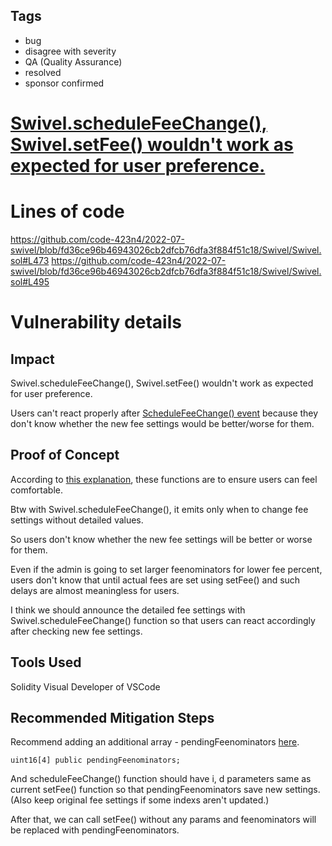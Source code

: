 ## Tags

- bug
- disagree with severity
- QA (Quality Assurance)
- resolved
- sponsor confirmed

# [Swivel.scheduleFeeChange(), Swivel.setFee() wouldn't work as expected for user preference.](https://github.com/code-423n4/2022-07-swivel-findings/issues/118) 

# Lines of code

https://github.com/code-423n4/2022-07-swivel/blob/fd36ce96b46943026cb2dfcb76dfa3f884f51c18/Swivel/Swivel.sol#L473
https://github.com/code-423n4/2022-07-swivel/blob/fd36ce96b46943026cb2dfcb76dfa3f884f51c18/Swivel/Swivel.sol#L495


# Vulnerability details

## Impact
Swivel.scheduleFeeChange(), Swivel.setFee() wouldn't work as expected for user preference.

Users can't react properly after [ScheduleFeeChange() event](https://github.com/code-423n4/2022-07-swivel/blob/fd36ce96b46943026cb2dfcb76dfa3f884f51c18/Swivel/Swivel.sol#L477) because they don't know whether the new fee settings would be better/worse for them.


## Proof of Concept
According to [this explanation](https://github.com/code-423n4/2022-07-swivel#admin-privileges), these functions are to ensure users can feel comfortable.

Btw with Swivel.scheduleFeeChange(), it emits only when to change fee settings without detailed values.

So users don't know whether the new fee settings will be better or worse for them.

Even if the admin is going to set larger feenominators for lower fee percent, users don't know that until actual fees are set using setFee() and such delays are almost meaningless for users.

I think we should announce the detailed fee settings with Swivel.scheduleFeeChange() function so that users can react accordingly after checking new fee settings.


## Tools Used
Solidity Visual Developer of VSCode


## Recommended Mitigation Steps
Recommend adding an additional array - pendingFeenominators [here](https://github.com/code-423n4/2022-07-swivel/blob/fd36ce96b46943026cb2dfcb76dfa3f884f51c18/Swivel/Swivel.sol#L37).

```
uint16[4] public pendingFeenominators;
```

And scheduleFeeChange() function should have i, d parameters same as current setFee() function so that pendingFeenominators save new settings. (Also keep original fee settings if some indexs aren't updated.)

After that, we can call setFee() without any params and feenominators will be replaced with pendingFeenominators.

